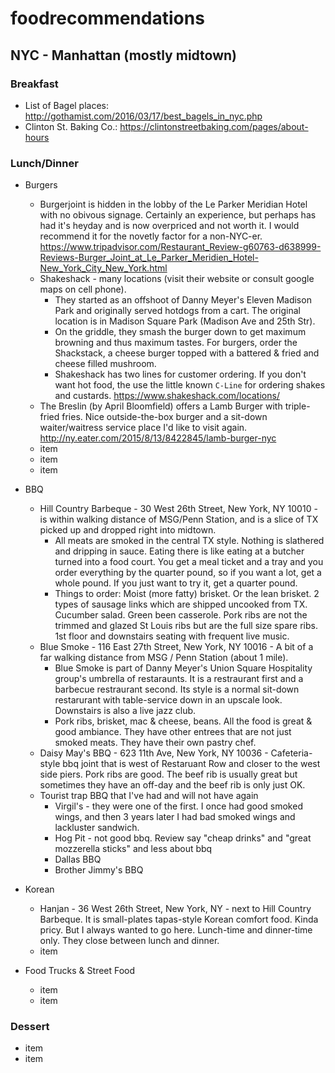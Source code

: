 # foodrecommendations
## NYC - Manhattan (mostly midtown)

### Breakfast
+ List of Bagel places: http://gothamist.com/2016/03/17/best_bagels_in_nyc.php
+ Clinton St. Baking Co.:  https://clintonstreetbaking.com/pages/about-hours

### Lunch/Dinner
+ Burgers
  - Burgerjoint is hidden in the lobby of the Le Parker Meridian Hotel with no obivous signage. Certainly an experience, but perhaps has had it's heyday and is now overpriced and not worth it. I would recommend it for the novetly factor for a non-NYC-er. https://www.tripadvisor.com/Restaurant_Review-g60763-d638999-Reviews-Burger_Joint_at_Le_Parker_Meridien_Hotel-New_York_City_New_York.html
  - Shakeshack - many locations (visit their website or consult google maps on cell phone).
    - They started as an offshoot of Danny Meyer's Eleven Madison Park and originally served hotdogs from a cart. The original location is in Madison Square Park (Madison Ave and 25th Str).
    - On the griddle, they smash the burger down to get maximum browning and thus maximum tastes. For burgers, order the Shackstack, a cheese burger topped with a battered & fried and cheese filled mushroom.
    - Shakeshack has two lines for customer ordering. If you don't want hot food, the use the little known `C-Line` for ordering shakes and custards. https://www.shakeshack.com/locations/
  - The Breslin (by April Bloomfield) offers a Lamb Burger with triple-fried fries. Nice outside-the-box burger and a sit-down waiter/waitress service place I'd like to visit again. http://ny.eater.com/2015/8/13/8422845/lamb-burger-nyc
  - item
  - item
  - item
  
+ BBQ
  - Hill Country Barbeque - 30 West 26th Street, New York, NY 10010 - is within walking distance of MSG/Penn Station, and is a slice of TX picked up and dropped right into midtown.
    - All meats are smoked in the central TX style. Nothing is slathered and dripping in sauce. Eating there is like eating at a butcher turned into a food court. You get a meal ticket and a tray and you order everything by the quarter pound, so if you want a lot, get a whole pound. If you just want to try it, get a quarter pound.
    - Things to order: Moist (more fatty) brisket. Or the lean brisket. 2 types of sausage links which are shipped uncooked from TX. Cucumber salad. Green been casserole. Pork ribs are not the trimmed and glazed St Louis ribs but are the full size spare ribs. 1st floor and downstairs seating with frequent live music.
  - Blue Smoke - 116 East 27th Street, New York, NY 10016 - A bit of a far walking distance from MSG / Penn Station (about 1 mile).
    - Blue Smoke is part of Danny Meyer's Union Square Hospitality group's umbrella of restaraunts. It is a restraurant first and a barbecue restraurant second. Its style is a normal sit-down restarurant with table-service down in an upscale look. Downstairs is also a live jazz club.
    - Pork ribs, brisket, mac & cheese, beans. All the food is great & good  ambiance. They have other entrees that are not just smoked meats. They have their own pastry chef. 
  - Daisy May's BBQ - 623 11th Ave, New York, NY 10036 - Cafeteria-style bbq joint that is west of Restaruant Row and closer to the west side piers. Pork ribs are good. The beef rib is usually great but sometimes they have an off-day and the beef rib is only just OK.
  - Tourist trap BBQ that I've had and will not have again
    - Virgil's - they were one of the first. I once had good smoked wings, and then 3 years later I had bad smoked wings and lackluster sandwich.
    - Hog Pit - not good bbq. Review say "cheap drinks" and "great mozzerella sticks" and less about bbq
    - Dallas BBQ
    - Brother Jimmy's BBQ
+ Korean
  - Hanjan - 36 West 26th Street, New York, NY - next to Hill Country Barbeque. It is small-plates tapas-style Korean comfort food. Kinda pricy. But I always wanted to go here. Lunch-time and dinner-time only. They close between lunch and dinner.
  - item

+ Food Trucks & Street Food
  - item
  - item

### Dessert
  - item
  - item
